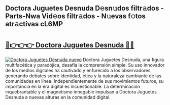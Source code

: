 ## Doctora Juguetes Desnuda D𝚎sn𝚞dos filtr𝚊dos - Parts-Nwa Vid𝚎os filtr𝚊dos - N𝚞evas f𝚘tos atr𝚊ctivas cL6MP

# <h2><a href="http://mbcep5.tromn.icu/?c=Doctora+Juguetes+Desnuda">🔗👉👉👉 Doctora Juguetes Desnuda 🔗🔗</a></h2>

[![Doctora Juguetes Desnuda nuevo](https://i.imgur.com/pEAQMta.gif)](http://mbcep5.tromn.icu/?c=Doctora+Juguetes+Desnuda)
Doctora Juguetes Desnuda, una figura multifacética y paradójica, desafía la comprensión simple. Su uso innovador de los medios digitales ha cautivado y enfurecido a los observadores, generando debates sobre identidad, ética y la naturaleza cambiante de las comunidades en línea. Independientemente de sus movimientos futuros, su importancia en la era digital es incuestionable. La determinación inquebrantable y el magnetismo innegable impulsan a Doctora Juguetes Desnuda a nuevas alturas en la comunidad digital.
